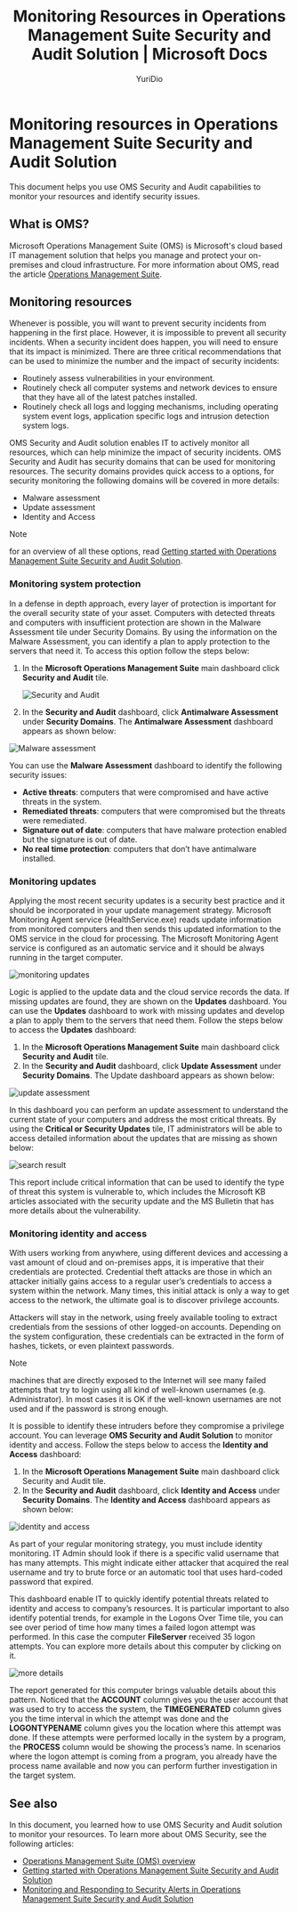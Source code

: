 ﻿---
title: Monitoring Resources in Operations Management Suite Security and Audit Solution | Microsoft Docs
description: This document helps you to use OMS Security and Audit capabilities to monitor your resources and identify security issues.
services: operations-management-suite
documentationcenter: na
author: YuriDio
manager: swadhwa
editor: ''

ms.assetid: d6752120-821f-4aa7-a049-25bf5a653b95
ms.service: operations-management-suite
ms.topic: article
ms.devlang: na
ms.tgt_pltfrm: na
ms.workload: na
ms.date: 10/18/2016
ms.author: yurid

---
# Monitoring resources in Operations Management Suite Security and Audit Solution
This document helps you use OMS Security and Audit capabilities to monitor your resources and identify security issues.

## What is OMS?
Microsoft Operations Management Suite (OMS) is Microsoft's cloud based IT management solution that helps you manage and protect your on-premises and cloud infrastructure. For more information about OMS, read the article [Operations Management Suite](https://technet.microsoft.com/library/mt484091.aspx).

## Monitoring resources
Whenever is possible, you will want to prevent security incidents from happening in the first place. However, it is impossible to prevent all security incidents. When a security incident does happen, you will need to ensure that its impact is minimized.  There are three critical recommendations that can be used to minimize the number and the impact of security incidents:

* Routinely assess vulnerabilities in your environment.
* Routinely check all computer systems and network devices to ensure that they have all of the latest patches installed.
* Routinely check all logs and logging mechanisms, including operating system event logs, application specific logs and intrusion detection system logs.

OMS Security and Audit solution enables IT to actively monitor all resources, which can help minimize the impact of security incidents. OMS Security and Audit has security domains that can be used for monitoring resources. The security domains provides quick access to a options, for security monitoring the following domains will be covered in more details:

* Malware assessment
* Update assessment
* Identity and Access

> [!NOTE]
> for an overview of all these options, read [Getting started with Operations Management Suite Security and Audit Solution](oms-security-getting-started.md).
> 
> 

### Monitoring system protection
In a defense in depth approach, every layer of protection is important for the overall security state of your asset. Computers with detected threats and computers with insufficient protection are shown in the Malware Assessment tile under Security Domains. By using the information on the Malware Assessment, you can identify a plan to apply protection to the servers that need it. To access this option follow the steps below:

1. In the **Microsoft Operations Management Suite** main dashboard click **Security and Audit** tile.
   
    ![Security and Audit](./media/oms-security-responding-alerts/oms-security-responding-alerts-fig1.png)
2. In the **Security and Audit** dashboard, click **Antimalware Assessment** under **Security Domains**. The **Antimalware Assessment** dashboard appears as shown below:

![Malware assessment](./media/oms-security-monitoring-resources/oms-security-monitoring-resources-fig2-ga.png)

You can use the **Malware Assessment** dashboard to identify the following security issues:

* **Active threats**: computers that were compromised and have active threats in the system.
* **Remediated threats**: computers that were compromised but the threats were remediated.
* **Signature out of date**: computers that have malware protection enabled but the signature is out of date.
* **No real time protection**: computers that don’t have antimalware installed.

### Monitoring updates
Applying the most recent security updates is a security best practice and it should be incorporated in your update management strategy. Microsoft Monitoring Agent service (HealthService.exe) reads update information from monitored computers and then sends this updated information to the OMS service in the cloud for processing. The Microsoft Monitoring Agent service is configured as an automatic service and it should be always running in the target computer.

![monitoring updates](./media/oms-security-monitoring-resources/oms-security-monitoring-resources-fig3.png)

Logic is applied to the update data and the cloud service records the data. If missing updates are found, they are shown on the **Updates** dashboard. You can use the **Updates** dashboard to work with missing updates and develop a plan to apply them to the servers that need them. Follow the steps below to access the **Updates** dashboard:

1. In the **Microsoft Operations Management Suite** main dashboard click **Security and Audit** tile.
2. In the **Security and Audit** dashboard, click **Update Assessment** under **Security Domains**. The Update dashboard appears as shown below:

![update assessment](./media/oms-security-monitoring-resources/oms-security-monitoring-resources-fig4.png)

In this dashboard you can perform an update assessment to understand the current state of your computers and address the most critical threats. By using the **Critical or Security Updates** tile, IT administrators will be able to access detailed information about the updates that are missing as shown below:

![search result](./media/oms-security-monitoring-resources/oms-security-monitoring-resources-fig5.png)

This report include critical information that can be used to identify the type of threat this system is vulnerable to, which includes the Microsoft KB articles associated with the security update and the MS Bulletin that has more details about the vulnerability.

### Monitoring identity and access
With users working from anywhere, using different devices and accessing a vast amount of cloud and on-premises apps, it is imperative that their credentials are protected. Credential theft attacks are those in which an attacker initially gains access to a regular user’s credentials to access a system within the network. Many times, this initial attack is only a way to get access to the network, the ultimate goal is to discover privilege accounts. 

Attackers will stay in the network, using freely available tooling to extract credentials from the sessions of other logged-on accounts. Depending on the system configuration, these credentials can be extracted in the form of hashes, tickets, or even plaintext passwords.  

> [!NOTE]
> machines that are directly exposed to the Internet will see many failed attempts that try to login using all kind of well-known usernames (e.g. Administrator). In most cases it is OK if the well-known usernames are not used and if the password is strong enough.
> 
> 

It is possible to identify these intruders before they compromise a privilege account. You can leverage **OMS Security and Audit Solution** to monitor identity and access. Follow the steps below to access the **Identity and Access** dashboard:

1. In the **Microsoft Operations Management Suite** main dashboard click Security and Audit tile.
2. In the **Security and Audit** dashboard, click **Identity and Access** under **Security Domains**. The **Identity and Access** dashboard appears as shown below:

![identity and access](./media/oms-security-monitoring-resources/oms-security-monitoring-resources-fig6-ga.png)

As part of your regular monitoring strategy, you must include identity monitoring. IT Admin should look if there is a specific valid username that has many attempts. This might indicate either attacker that acquired the real username and try to brute force or an automatic tool that uses hard-coded password that expired.

This dashboard enable IT to quickly identify potential threats related to identity and access to company’s resources. It is particular important to also identify potential trends, for example in the Logons Over Time tile, you can see over period of time how many times a failed logon attempt was performed. In this case the computer **FileServer** received 35 logon attempts. You can explore more details about this computer by clicking on it. 

![more details](./media/oms-security-monitoring-resources/oms-security-monitoring-resources-fig7-new.png)

The report generated for this computer brings valuable details about this pattern. Noticed that the **ACCOUNT** column gives you the user account that was used to try to access the system, the **TIMEGENERATED** column gives you the time interval in which the attempt was done and the **LOGONTYPENAME** column gives you the location where this attempt was done. If these attempts were performed locally in the system by a program, the **PROCESS** column would be showing the process’s name. In scenarios where the logon attempt is coming from a program, you already have the process name available and now you can perform further investigation in the target system.

## See also
In this document, you learned how to use OMS Security and Audit solution to monitor your resources. To learn more about OMS Security, see the following articles:

* [Operations Management Suite (OMS) overview](operations-management-suite-overview.md)
* [Getting started with Operations Management Suite Security and Audit Solution](oms-security-getting-started.md)
* [Monitoring and Responding to Security Alerts in Operations Management Suite Security and Audit Solution](oms-security-responding-alerts.md)

